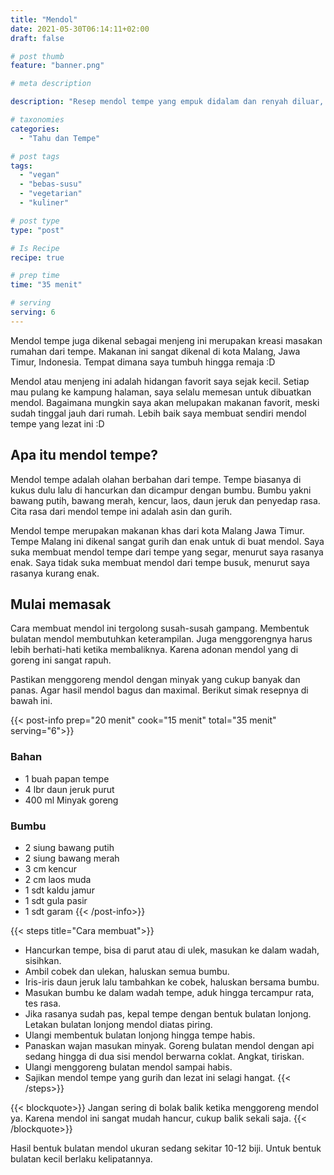 ```yaml
---
title: "Mendol"
date: 2021-05-30T06:14:11+02:00
draft: false

# post thumb
feature: "banner.png"

# meta description

description: "Resep mendol tempe yang empuk didalam dan renyah diluar, sangat lezat. Biasanya mendol/menjeng ini menjadi lauk pendamping nasi, sayur lodeh, pecel dan rawon."

# taxonomies
categories:
  - "Tahu dan Tempe"

# post tags
tags:
  - "vegan"
  - "bebas-susu"
  - "vegetarian"
  - "kuliner"

# post type
type: "post"

# Is Recipe
recipe: true

# prep time
time: "35 menit"

# serving
serving: 6
---
```

Mendol tempe juga dikenal sebagai menjeng ini merupakan kreasi masakan rumahan dari tempe. Makanan ini sangat dikenal di kota Malang, Jawa Timur, Indonesia. Tempat dimana saya tumbuh hingga remaja :D

Mendol atau menjeng ini adalah hidangan favorit saya sejak kecil. Setiap mau pulang ke kampung halaman, saya selalu memesan untuk dibuatkan mendol. Bagaimana mungkin saya akan melupakan makanan favorit, meski sudah tinggal jauh dari rumah. Lebih baik saya membuat sendiri mendol tempe yang lezat ini :D

## Apa itu mendol tempe?

Mendol tempe adalah olahan berbahan dari tempe. Tempe biasanya di kukus dulu lalu di hancurkan dan dicampur dengan bumbu. Bumbu yakni bawang putih, bawang merah, kencur, laos, daun jeruk dan penyedap rasa. Cita rasa dari mendol tempe ini adalah asin dan gurih.

Mendol tempe merupakan makanan khas dari kota Malang Jawa Timur. Tempe Malang ini dikenal sangat gurih dan enak untuk di buat mendol. Saya suka membuat mendol tempe dari tempe yang segar, menurut saya rasanya enak. Saya tidak suka membuat mendol dari tempe busuk, menurut saya rasanya kurang enak.

## Mulai memasak

Cara membuat mendol ini tergolong susah-susah gampang. Membentuk bulatan mendol membutuhkan keterampilan. Juga menggorengnya harus lebih berhati-hati ketika membaliknya. Karena adonan mendol yang di goreng ini sangat rapuh.

Pastikan menggoreng mendol dengan minyak yang cukup banyak dan panas. Agar hasil mendol bagus dan maximal. Berikut simak resepnya di bawah ini.

{{< post-info prep="20 menit" cook="15 menit" total="35 menit" serving="6">}}

### Bahan

-   1 buah papan tempe
-   4 lbr daun jeruk purut
-   400 ml Minyak goreng

### Bumbu

-   2 siung bawang putih
-   2 siung bawang merah
-   3 cm kencur
-   2 cm laos muda
-   1 sdt kaldu jamur
-   1 sdt gula pasir
-   1 sdt garam
{{< /post-info>}}

{{< steps title="Cara membuat">}}
-   Hancurkan tempe, bisa di parut atau di ulek, masukan ke dalam wadah, sisihkan.
-   Ambil cobek dan ulekan, haluskan semua bumbu.
-   Iris-iris daun jeruk lalu tambahkan ke cobek, haluskan bersama bumbu.
-   Masukan bumbu ke dalam wadah tempe, aduk hingga tercampur rata, tes rasa.
-   Jika rasanya sudah pas, kepal tempe dengan bentuk bulatan lonjong. Letakan bulatan lonjong mendol diatas piring.
-   Ulangi membentuk bulatan lonjong hingga tempe habis.
-   Panaskan wajan masukan minyak. Goreng bulatan mendol dengan api sedang hingga di dua sisi mendol berwarna coklat. Angkat, tiriskan.
-   Ulangi menggoreng bulatan mendol sampai habis.
-   Sajikan mendol tempe yang gurih dan lezat ini selagi hangat.
{{< /steps>}}

{{< blockquote>}}
Jangan sering di bolak balik ketika menggoreng mendol ya. Karena mendol ini sangat mudah hancur, cukup balik sekali saja.
{{< /blockquote>}}

Hasil bentuk bulatan mendol ukuran sedang sekitar 10-12 biji. Untuk bentuk bulatan kecil berlaku kelipatannya.